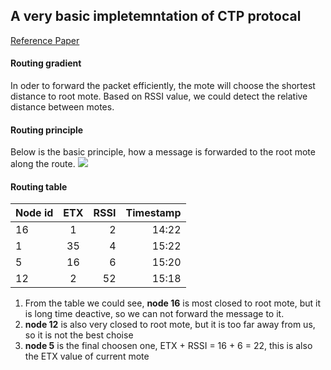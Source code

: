 ## A very basic impletemntation of CTP protocal

[Reference Paper](http://sensys.acm.org/2011/sensys09-ctp.pdf)

#### Routing gradient

In oder to forward the packet efficiently, the mote will choose the shortest distance to root mote. Based on RSSI value, we could detect the relative distance between motes.

#### Routing principle

Below is the basic principle, how a message is forwarded to the root mote along the route.
![](https://dl.dropboxusercontent.com/u/55616012/note/ctp_routing.svg)

#### Routing table

| Node id   | ETX    | RSSI  | Timestamp |
| --------- |:------:| -----:| ---------:|
| 16        | 1      | 2     | 14:22     |
| 1         | 35     | 4     | 15:22     |
| 5         | 16     | 6     | 15:20     |
| 12        | 2      | 52    | 15:18     |

1. From the table we could see, **node 16** is most closed to root mote, but it is long time deactive, so we can not forward the message to it.
2. **node 12** is also very closed to root mote, but it is too far away from us, so it is not the best choise
3. **node 5** is the final choosen one, ETX + RSSI = 16 + 6 = 22, this is also the ETX value of current mote

